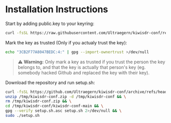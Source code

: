 Installation Instructions
==============

Start by adding public.key to your keyring:
```bash
curl -fsSL https://raw.githubusercontent.com/Ultraegern/kiwisdr-conf/refs/heads/main/public.key | gpg --import
```
Mark the key as trusted (Only if you actualy trust the key):
```bash
echo "3CB2F77A8047BEDC:4:" | gpg --import-ownertrust >/dev/null
```
> ⚠️ **Warning:** Only mark a key as trusted if you trust the person the key belongs to, and that the key is actually that person's key (eg. somebody hacked Github and replaced the key with their key).

Download the repository and run setup.sh:
```bash
curl -fsSL https://github.com/Ultraegern/kiwisdr-conf/archive/refs/heads/main.zip -o /tmp/kiwisdr-conf.zip && \
unzip /tmp/kiwisdr-conf.zip -d /tmp/kiwisdr-conf && \
rm /tmp/kiwisdr-conf.zip && \
cd /tmp/kiwisdr-conf/kiwisdr-conf-main && \
gpg --verify setup.sh.asc setup.sh 2>/dev/null && \
sudo ./setup.sh
```
